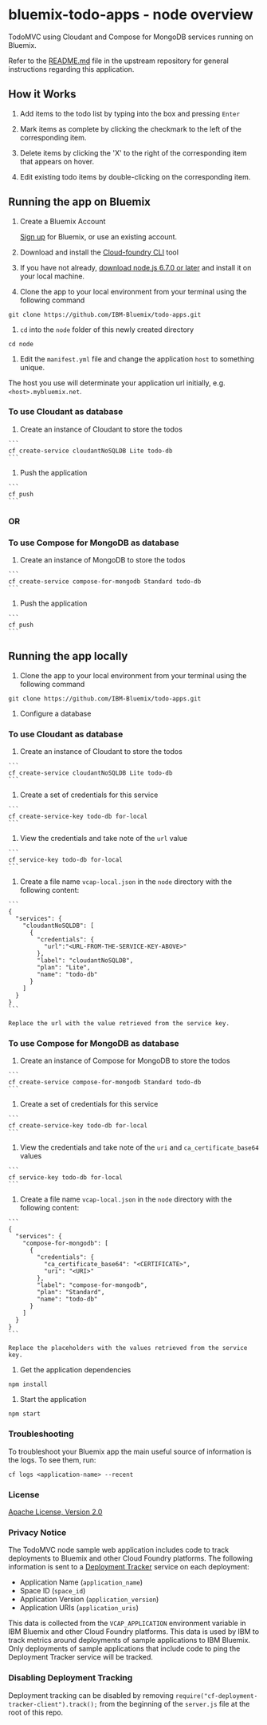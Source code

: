 # bluemix-todo-apps - node overview

TodoMVC using Cloudant and Compose for MongoDB services running on Bluemix.

Refer to the [README.md](https://github.com/IBM-Bluemix/todo-apps/blob/master/README.md) file in the upstream repository
for general instructions regarding this application.

## How it Works

1. Add items to the todo list by typing into the box and pressing `Enter`

1. Mark items as complete by clicking the checkmark to the left of the corresponding item.

1. Delete items by clicking the 'X' to the right of the corresponding item that appears on hover.

1. Edit existing todo items by double-clicking on the corresponding item.

## Running the app on Bluemix

1. Create a Bluemix Account

    [Sign up][bluemix_signup_url] for Bluemix, or use an existing account.

1. Download and install the [Cloud-foundry CLI][cloud_foundry_url] tool

1. If you have not already, [download node.js 6.7.0 or later][download_node_url] and install it on your local machine.

1. Clone the app to your local environment from your terminal using the following command

  ```
  git clone https://github.com/IBM-Bluemix/todo-apps.git
  ```

1. `cd` into the `node` folder of this newly created directory

  ```
  cd node
  ```

1. Edit the `manifest.yml` file and change the application `host` to something unique.

  The host you use will determinate your application url initially, e.g. `<host>.mybluemix.net`.

  ### To use Cloudant as database

  1. Create an instance of Cloudant to store the todos

    ```
    cf create-service cloudantNoSQLDB Lite todo-db
    ```

  1. Push the application

    ```
    cf push
    ```

  ### OR
  ### To use Compose for MongoDB as database

  1. Create an instance of MongoDB to store the todos

    ```
    cf create-service compose-for-mongodb Standard todo-db
    ```

  1. Push the application

    ```
    cf push
    ```

## Running the app locally

1. Clone the app to your local environment from your terminal using the following command

  ```
  git clone https://github.com/IBM-Bluemix/todo-apps.git
  ```

1. Configure a database

  ### To use Cloudant as database

  1. Create an instance of Cloudant to store the todos

    ```
    cf create-service cloudantNoSQLDB Lite todo-db
    ```

  1. Create a set of credentials for this service

    ```
    cf create-service-key todo-db for-local
    ```

  1. View the credentials and take note of the `url` value

    ```
    cf service-key todo-db for-local
    ```

  1. Create a file name `vcap-local.json` in the `node` directory with the following content:

    ```
    {
      "services": {
        "cloudantNoSQLDB": [
          {
            "credentials": {
              "url":"<URL-FROM-THE-SERVICE-KEY-ABOVE>"
            },
            "label": "cloudantNoSQLDB",
            "plan": "Lite",
            "name": "todo-db"
          }
        ]
      }
    }
    ```

    Replace the url with the value retrieved from the service key.

  ### To use Compose for MongoDB as database

  1. Create an instance of Compose for MongoDB to store the todos

    ```
    cf create-service compose-for-mongodb Standard todo-db
    ```

  1. Create a set of credentials for this service

    ```
    cf create-service-key todo-db for-local
    ```

  1. View the credentials and take note of the `uri` and `ca_certificate_base64` values

    ```
    cf service-key todo-db for-local
    ```

  1. Create a file name `vcap-local.json` in the `node` directory with the following content:

    ```
    {
      "services": {
        "compose-for-mongodb": [
          {
            "credentials": {
              "ca_certificate_base64": "<CERTIFICATE>",
              "uri": "<URI>"
            },
            "label": "compose-for-mongodb",
            "plan": "Standard",
            "name": "todo-db"
          }
        ]
      }
    }
    ```

    Replace the placeholders with the values retrieved from the service key.

1. Get the application dependencies

  ```
  npm install
  ```

1. Start the application

  ```
  npm start
  ```

### Troubleshooting

To troubleshoot your Bluemix app the main useful source of information is the logs. To see them, run:

  ```
  cf logs <application-name> --recent
  ```

### License

[Apache License, Version 2.0](../LICENSE)

### Privacy Notice

The TodoMVC node sample web application includes code to track deployments to Bluemix and other Cloud Foundry platforms. The following information is sent to a [Deployment Tracker][deploy_track_url] service on each deployment:

* Application Name (`application_name`)
* Space ID (`space_id`)
* Application Version (`application_version`)
* Application URIs (`application_uris`)

This data is collected from the `VCAP_APPLICATION` environment variable in IBM Bluemix and other Cloud Foundry platforms. This data is used by IBM to track metrics around deployments of sample applications to IBM Bluemix. Only deployments of sample applications that include code to ping the Deployment Tracker service will be tracked.

### Disabling Deployment Tracking

Deployment tracking can be disabled by removing `require("cf-deployment-tracker-client").track();` from the beginning of the `server.js` file at the root of this repo.

[bluemix_signup_url]: https://console.ng.bluemix.net/?cm_mmc=Display-GitHubReadMe-_-BluemixSampleApp-Todo-_-Node-Compose-_-BM-DevAd
[cloud_foundry_url]: https://github.com/cloudfoundry/cli
[download_node_url]: https://nodejs.org/download/
[deploy_track_url]: https://github.com/cloudant-labs/deployment-tracker
